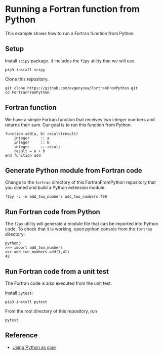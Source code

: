 # Running a Fortran function from Python

This example shows how to run a Fortran function from Python.


## Setup

Install `scipy` package. It includes the `f2py` utility that we will use.

```
pip3 install scipy
```

Clone this repository.

```
git clone https://github.com/evgenyneu/FortranFromPython.git
cd FortranFromPython
```

## Fortran function

We have a simple Fortran function that receives two integer numbers and returns their sum. Our goal is to run this function from Python.

```Fortran
function add(a, b) result(result)
    integer     :: a
    integer     :: b
    integer     :: result
    result = a + b
end function add
```

## Generate Python module from Fortran code

Change to the `fortran` directory of this FortranFromPython repository that you cloned and build a Python extension module:

```
f2py -c -m add_two_numbers add_two_numbers.f90
```

## Run Fortran code from Python

The `f2py` utility will generate a module file that can be imported into Python code. To check that it is working, open python console from the `fortran` directory:


```
python3
>>> import add_two_numbers
>>> add_two_numbers.add(1,41)
42
```

## Run Fortran code from a unit test

The Fortran code is also executed from the unit test.

Install `pytest`:

```
pip3 install pytest
```

From the root directory of this repository, run

```
pytest
```

## Reference

* [Using Python as glue](https://docs.scipy.org/doc/numpy-1.10.0/user/c-info.python-as-glue.html)

